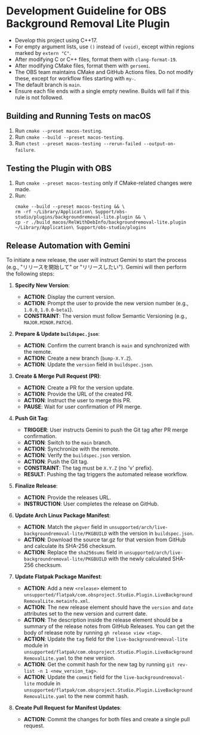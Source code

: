 # Development Guideline for OBS Background Removal Lite Plugin

- Develop this project using C++17.
- For empty argument lists, use `()` instead of `(void)`, except within regions marked by `extern "C"`.
- After modifying C or C++ files, format them with `clang-format-19`.
- After modifying CMake files, format them with `gersemi`.
- The OBS team maintains CMake and GitHub Actions files. Do not modify these, except for workflow files starting with `my-`.
- The default branch is `main`.
- Ensure each file ends with a single empty newline. Builds will fail if this rule is not followed.

## Building and Running Tests on macOS

1. Run `cmake --preset macos-testing`.
2. Run `cmake --build --preset macos-testing`.
3. Run `ctest --preset macos-testing --rerun-failed --output-on-failure`.

## Testing the Plugin with OBS

1. Run `cmake --preset macos-testing` only if CMake-related changes were made.
2. Run:
   ```
   cmake --build --preset macos-testing && \
   rm -rf ~/Library/Application\ Support/obs-studio/plugins/backgroundremoval-lite.plugin && \
   cp -r ./build_macos/RelWithDebInfo/backgroundremoval-lite.plugin ~/Library/Application\ Support/obs-studio/plugins
   ```

## Release Automation with Gemini

To initiate a new release, the user will instruct Gemini to start the process (e.g., "リリースを開始して" or "リリースしたい"). Gemini will then perform the following steps:

1.  **Specify New Version**:
    * **ACTION**: Display the current version.
    * **ACTION**: Prompt the user to provide the new version number (e.g., `1.0.0`, `1.0.0-beta1`).
    * **CONSTRAINT**: The version must follow Semantic Versioning (e.g., `MAJOR.MINOR.PATCH`).

2.  **Prepare & Update `buildspec.json`**:
    * **ACTION**: Confirm the current branch is `main` and synchronized with the remote.
    * **ACTION**: Create a new branch (`bump-X.Y.Z`).
    * **ACTION**: Update the `version` field in `buildspec.json`.

3.  **Create & Merge Pull Request (PR)**:
    * **ACTION**: Create a PR for the version update.
    * **ACTION**: Provide the URL of the created PR.
    * **ACTION**: Instruct the user to merge this PR.
    * **PAUSE**: Wait for user confirmation of PR merge.

4.  **Push Git Tag**:
    * **TRIGGER**: User instructs Gemini to push the Git tag after PR merge confirmation.
    * **ACTION**: Switch to the `main` branch.
    * **ACTION**: Synchronize with the remote.
    * **ACTION**: Verify the `buildspec.json` version.
    * **ACTION**: Push the Git tag.
    * **CONSTRAINT**: The tag must be `X.Y.Z` (no 'v' prefix).
    * **RESULT**: Pushing the tag triggers the automated release workflow.

5.  **Finalize Release**:
    * **ACTION**: Provide the releases URL.
    * **INSTRUCTION**: User completes the release on GitHub.

6.  **Update Arch Linux Package Manifest**:
    * **ACTION**: Match the `pkgver` field in `unsupported/arch/live-backgroundremoval-lite/PKGBUILD` with the version in `buildspec.json`.
    * **ACTION**: Download the source tar.gz for that version from GitHub and calculate its SHA-256 checksum.
    * **ACTION**: Replace the `sha256sums` field in `unsupported/arch/live-backgroundremoval-lite/PKGBUILD` with the newly calculated SHA-256 checksum.

7.  **Update Flatpak Package Manifest**:
    * **ACTION**: Add a new `<release>` element to `unsupported/flatpak/com.obsproject.Studio.Plugin.LiveBackgroundRemovalLite.metainfo.xml`.
    * **ACTION**: The new release element should have the `version` and `date` attributes set to the new version and current date.
    * **ACTION**: The description inside the release element should be a summary of the release notes from GitHub Releases.
        You can get the body of release note by running `gh release view <tag>`.
    * **ACTION**: Update the `tag` field for the `live-backgroundremoval-lite` module in `unsupported/flatpak/com.obsproject.Studio.Plugin.LiveBackgroundRemovalLite.yaml` to the new version.
    * **ACTION**: Get the commit hash for the new tag by running `git rev-list -n 1 <new_version_tag>`.
    * **ACTION**: Update the `commit` field for the `live-backgroundremoval-lite` module in `unsupported/flatpak/com.obsproject.Studio.Plugin.LiveBackgroundRemovalLite.yaml` to the new commit hash.

8.  **Create Pull Request for Manifest Updates**:
    * **ACTION**: Commit the changes for both files and create a single pull request.

